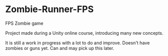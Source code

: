 # Zombie-Runner-FPS

FPS Zombie game

Project made during a Unity online course, introducing many new concepts. 

It is still a work in progress with a lot to do and improve. Doesn't have zombies or guns yet.
Can and may pick up this later.
